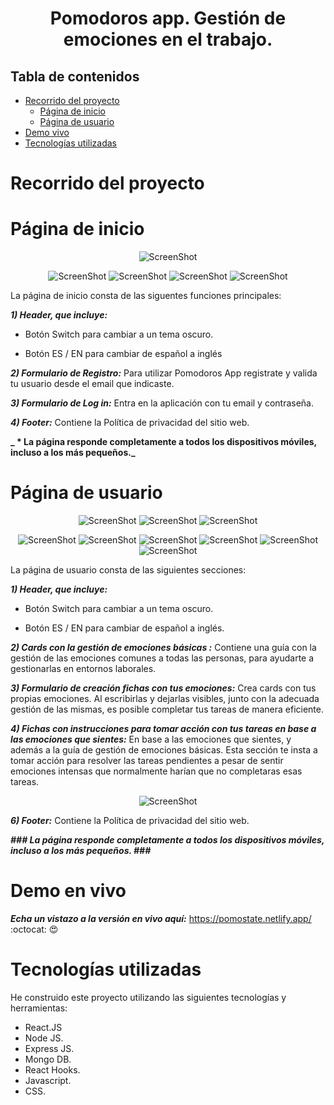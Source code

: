 <h1 align="center">
  Pomodoros app. Gestión de emociones en el trabajo.
</h1>

## Tabla de contenidos

- [Recorrido del proyecto](#Recorrido-del-proyecto)
  - [Página de inicio](#Página-de-inicio)
  - [Página de usuario ](#Página-de-usuario)
- [Demo vivo](#Demo-en-vivo)
- [Tecnologías utilizadas](#Tecnologías-utilizadas)

# Recorrido del proyecto

# Página de inicio

<div align="center"><a name="menu"></a>

![ScreenShot](/public/capturas-readme-pomodoros/9-Registro-con-email-y-password.png)

![ScreenShot](/public/capturas-readme-pomodoros/10-Te-hemos-enviado-un-email.png)
![ScreenShot](/public/capturas-readme-pomodoros/11-valida-tu-email-.png)
![ScreenShot](/public/capturas-readme-pomodoros/13-email-validado.png)
![ScreenShot](/public/capturas-readme-pomodoros/33-entry.png)

</div>

La página de inicio consta de las siguentes funciones principales:

**_1) Header, que incluye:_**

- Botón Switch para cambiar a un tema oscuro.

- Botón ES / EN para cambiar de español a inglés

**_2) Formulario de Registro:_**
Para utilizar Pomodoros App registrate y valida tu usuario desde el email que indicaste.

**_3) Formulario de Log in:_**
Entra en la aplicación con tu email y contraseña.

**_4) Footer:_**
Contiene la Política de privacidad del sitio web.

**_ \* La página responde completamente a todos los dispositivos móviles, incluso a los más pequeños._**

# Página de usuario

<div align="center"><a name="menu"></a>

![ScreenShot](/public/capturas-readme-pomodoros/16-tristeza.png)
![ScreenShot](/public/capturas-readme-pomodoros/17-alegria.png)
![ScreenShot](/public/capturas-readme-pomodoros/28-emotions-english.png)

![ScreenShot](/public/capturas-readme-pomodoros/30-formulario-cards.png)
![ScreenShot](/public/capturas-readme-pomodoros/21-describe-emocion.png)
![ScreenShot](/public/capturas-readme-pomodoros/23-emociones-descritas.png)
![ScreenShot](/public/capturas-readme-pomodoros/25-editar-emocion-ejem.png)
![ScreenShot](/public/capturas-readme-pomodoros/26-emocion-editada.png)
![ScreenShot](/public/capturas-readme-pomodoros/27-toma-accion.png)

</div>

La página de usuario consta de las siguientes secciones:

**_1) Header, que incluye:_**

- Botón Switch para cambiar a un tema oscuro.

- Botón ES / EN para cambiar de español a inglés.

**_2) Cards con la gestión de emociones básicas :_**
Contiene una guía con la gestión de las emociones comunes a todas las personas, para ayudarte a gestionarlas en entornos laborales.

**_3) Formulario de creación fichas con tus emociones:_**
Crea cards con tus propias emociones. Al escribirlas y dejarlas visibles, junto con la adecuada gestión de las mismas, es posible completar tus tareas de manera eficiente.

**_4) Fichas con instrucciones para tomar acción con tus tareas en base a las emociones que sientes:_**
En base a las emociones que sientes, y además a la guía de gestión de emociones básicas. Esta sección te insta a tomar acción para resolver las tareas pendientes a pesar de sentir emociones intensas que normalmente harían que no completaras esas tareas.

<div align="center"><a name="menu"></a>

![ScreenShot](/public/images/readme/14.jpg)

</div>

**_6) Footer:_**
Contiene la Política de privacidad del sitio web.

**_### La página responde completamente a todos los dispositivos móviles, incluso a los más pequeños. ###_**

# Demo en vivo

**_Echa un vistazo a la versión en vivo aquí:_** https://pomostate.netlify.app/ :octocat: :heart_eyes:

# Tecnologías utilizadas

He construido este proyecto utilizando las siguientes tecnologías y herramientas:

- React.JS
- Node JS.
- Express JS.
- Mongo DB.
- React Hooks.
- Javascript.
- CSS.

